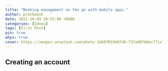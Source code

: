 ```yaml
---
title: "Booking management on the go with mobile apps."
author: pretheesh
date: 2021-10-09 20:55:00 +0800
categories: [Ideas]
tags: [First Post]
pin: true
whys: true
cover: https://images.unsplash.com/photo-1669701940746-737a90f68ec7?ixlib=rb-4.0.3&ixid=MnwxMjA3fDB8MHxwaG90by1wYWdlfHx8fGVufDB8fHx8&auto=format&fit=crop&w=1200&h=600&q=80
---
```


## Creating an account
